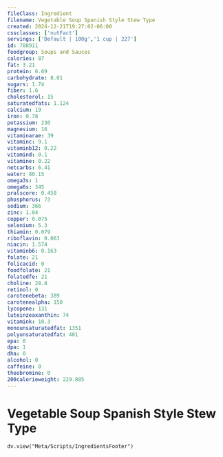 ```yaml
---
fileClass: Ingredient
filename: Vegetable Soup Spanish Style Stew Type
created: 2024-12-21T19:27:02-06:00
cssclasses: ['nutFact']
servings: ['Default | 100g','1 cup | 227']
id: 788911
foodgroup: Soups and Sauces
calories: 87
fat: 3.21
protein: 6.69
carbohydrate: 8.01
sugars: 1.74
fiber: 1.6
cholesterol: 15
saturatedfats: 1.124
calcium: 19
iron: 0.78
potassium: 230
magnesium: 16
vitaminarae: 39
vitaminc: 9.1
vitaminb12: 0.22
vitamind: 0.1
vitamine: 0.22
netcarbs: 6.41
water: 80.15
omega3s: 1
omega6s: 345
pralscore: 0.458
phosphorus: 73
sodium: 366
zinc: 1.04
copper: 0.075
selenium: 5.3
thiamin: 0.079
riboflavin: 0.063
niacin: 1.574
vitaminb6: 0.163
folate: 21
folicacid: 0
foodfolate: 21
folatedfe: 21
choline: 28.8
retinol: 0
carotenebeta: 389
carotenealpha: 150
lycopene: 131
luteinzeaxanthin: 74
vitamink: 10.3
monounsaturatedfat: 1351
polyunsaturatedfat: 401
epa: 0
dpa: 1
dha: 0
alcohol: 0
caffeine: 0
theobromine: 0
200calorieweight: 229.885
---
```


# Vegetable Soup Spanish Style Stew Type

```dataviewjs
dv.view("Meta/Scripts/IngredientsFooter")
```